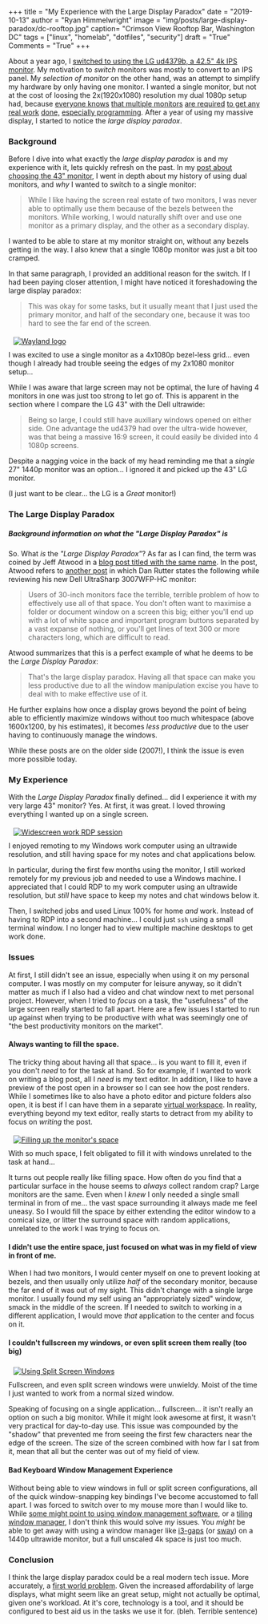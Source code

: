 +++
title  = "My Experience with the Large Display Paradox"
date   = "2019-10-13"
author = "Ryan Himmelwright"
image  = "img/posts/large-display-paradox/dc-rooftop.jpg"
caption= "Crimson View Rooftop Bar, Washington DC"
tags   = ["linux", "homelab", "dotfiles", "security"]
draft  = "True"
Comments = "True"
+++

About a year ago, I [switched to using the LG ud4379b, a 42.5" 4k IPS
monitor](/post/new-lgud4379b/). My motivation to *switch* monitors was mostly
to convert to an IPS panel. My *selection of monitor* on the other hand, was an
attempt to simplify my hardware by only having one monitor. I wanted a
single monitor, but not at the cost of loosing the 2x(1920x1080) resolution my
dual 1080p setup had, because [everyone knows]() [that multiple monitors]()
[are required]() [to get any real work]() [done,]() [especially programming]().
After a year of using my massive display, I started to notice the *large display
paradox*.

<!--more-->

### Background

Before I dive into what exactly the *large display paradox* is and my
experience with it, lets quickly refresh on the past. In my [post about
choosing the 43" monitor](/post/new-lgud4379b/), I went in depth about my
history of using dual monitors, and *why* I wanted to switch to a single
monitor:

>While I like having the screen real estate of two monitors, I was never able to optimally use them because of the bezels between the monitors. While working, I would naturally shift over and use one monitor as a primary display, and the other as a secondary display.

I wanted to be able to stare at my monitor straight on, without any
bezels getting in the way. I also knew that a single 1080p monitor was just a
bit too cramped.

In that same paragraph, I provided an additional reason for the switch. If I
had been paying closer attention, I might have noticed it
foreshadowing the large display paradox:

>This was okay for some tasks, but it usually meant that I just used the primary monitor, and half of the secondary one, because it was too hard to see the far end of the screen.


<a href="/img/posts/large-display-paradox/4-monitors.jpg">
<img alt="Wayland logo" src="/img/posts/large-display-paradox/4-monitors.jpg" style="max-width: 100%; padding: 5px 15px 10px 10px"/></a>
<div class="caption">I was excited to use a single monitor as a 4x1080p bezel-less
grid... even though I already had trouble seeing the edges of my 2x1080
monitor setup...</div>

While I was aware that large screen may not be optimal, the lure of having 4
monitors in one was just too strong to let go of. This is apparent in the section where I compare the LG 43" with the Dell ultrawide:

>Being so large, I could still have auxiliary windows opened on either side. One advantage the ud4379 had over the ultra-wide however, was that being a massive 16:9 screen, it could easily be divided into 4 1080p screens.

Despite a nagging voice in the back of my head reminding me that a *single* 27"
1440p monitor was an option... I ignored it and picked up the 43" LG monitor.

(I just want to be clear... the LG is a *Great* monitor!)

### The Large Display Paradox

#####  Background information on what the "Large Display Paradox" is

So. What *is* the *"Large Display Paradox"*? As far as I can find, the term was
coined by Jeff Atwood in a [blog post titled with the same
name](https://blog.codinghorror.com/the-large-display-paradox/). In the post,
Atwood refers to [another post](http://www.dansdata.com/3007wfp-hc.htm) in
which Dan Rutter states the following while reviewing his new Dell UltraSharp
3007WFP-HC monitor:

>Users of 30-inch monitors face the terrible, terrible problem of how to
effectively use all of that space. You don't often want to maximise a folder or
document window on a screen this big; either you'll end up with a lot of white
space and important program buttons separated by a vast expanse of nothing, or
you'll get lines of text 300 or more characters long, which are difficult to
read.


Atwood summarizes that this is a perfect example of what he deems to be the
*Large Display Paradox*:

>That's the large display paradox. Having all that space can make you less
productive due to all the window manipulation excise you have to deal with to
make effective use of it.

He further explains how once a display grows beyond the point of being able to
efficiently maximize windows without too much whitespace (above 1600x1200, by
his estimates), it becomes *less productive* due to the user having to
continuously manage the windows.

While these posts are on the older side (2007!), I think the issue is even more
possible today.

### My Experience

With the *Large Display Paradox* finally defined... did I experience it with my
very large 43" monitor? Yes. At first, it was great. I loved throwing
everything I wanted up on a single screen.

<a href="/img/posts/large-display-paradox/work-widescreen.jpg">
<img alt="Widescreen work RDP session" src="/img/posts/large-display-paradox/work-widescreen.jpg" style="max-width: 100%; padding: 5px 15px 10px 10px"/></a>
<div class="caption">I enjoyed remoting to my Windows work computer using an ultrawide
resolution, and still having space for my notes and chat applications below.</div>

In particular, during the first few months using the monitor, I still worked
remotely for my previous job and needed to use a Windows machine. I appreciated
that I could RDP to my work computer using an ultrawide resolution, but *still*
have space to keep my notes and chat windows below it.

Then, I switched jobs and used Linux 100% for home *and* work. Instead of
having to RDP into a second machine... I could just `ssh` using a small
terminal window. I no longer had to view multiple machine desktops to get work
done.

### Issues

At first, I still didn't see an issue, especially when using it on my personal
computer. I was mostly on my computer for leisure anyway, so it didn't matter
as much if I also had a video and chat window next to met personal project.
However, when I tried to *focus* on a task, the "usefulness" of the large
screen really started to fall apart. Here are a few issues I started to run up
against when trying to be productive with what was seemingly one of "the best
productivity monitors on the market".

#### Always wanting to fill the space.

The tricky thing about having all that space... is you want to fill it, even if
you don't *need* to for the task at hand. So for example, if I wanted to work
on writing a blog post, all I *need* is my text editor. In addition, I like to
have a preview of the post open in a browser so I can see how the post renders.
While I sometimes like to also have a photo editor and picture folders also
open, it is best if I can have them in a separate [virtual
workspace](https://en.wikipedia.org/wiki/Virtual_workplace). In reality,
everything beyond my text editor, really starts to detract from my ability to
focus on *writing* the post.

<a href="/img/posts/large-display-paradox/filling-space.jpg">
<img alt="Filling up the monitor's space" src="/img/posts/large-display-paradox/filling-space.jpg" style="max-width: 100%; padding: 5px 15px 10px 10px"/></a>
<div class="caption">With so much space, I felt obligated to fill it with
windows unrelated to the task at hand...</div>

It turns out people really like filling space. How often do you find that a
particular surface in the house seems to *always* collect random crap? Large
monitors are the same. Even when I *knew* I only needed a single small terminal
in from of me... the vast space surrounding it always made me feel uneasy. So I
would fill the space by either extending the editor window to a comical size,
or litter the surround space with random applications, unrelated to the work I
was trying to focus on.

#### I didn't use the entire space, just focused on what was in my field of view in front of me.

When I had two monitors, I would center myself on one to prevent looking at
bezels, and then usually only utilize *half* of the secondary monitor, because
the far end of it was out of my sight. This didn't change with a single large
monitor. I usually found my self using an "appropriately sized" window, smack
in the middle of the screen. If I needed to switch to working in a different
application, I would move *that* application to the center and focus on it.

#### I couldn't fullscreen my windows, or even split screen them really (too big)

<a href="/img/posts/large-display-paradox/split-screen.png">
<img alt="Using Split Screen Windows" src="/img/posts/large-display-paradox/split-screen.png" style="max-width: 100%; padding: 5px 15px 10px 10px"/></a>
<div class="caption">Fullscreen, and even split screen windows were unwieldy.
Moist of the time I just wanted to work from a normal sized window.</div>

Speaking of focusing on a single application... fullscreen... it isn't really
an option on such a big monitor. While it might look awesome at first, it
wasn't very practical for day-to-day use. This issue was compounded by the
"shadow" that prevented me from seeing the first few characters near the edge
of the screen. The size of the screen combined with how far I sat from it, mean
that all but the center was out of my field of view.

#### Bad Keyboard Window Management Experience

Without being able to view windows in full or split screen configurations, all
of the quick window-snapping key bindings I've become accustomed to fall apart.
I was forced to switch over to my mouse more than I would like to. While [some
might point to using window management
software](https://www.youtube.com/watch?v=DuIK-NuN3aY), or a [tiling window
manager](https://jonblack.me/large-display-paradox-resolved/), I don't think
this would solve *my* issues. You *might* be able to get away with using a
window manager like [i3-gaps](https://github.com/Airblader/i3) (or
[sway](https://github.com/swaywm/sway)) on a 1440p ultrawide monitor, but a
full unscaled 4k space is just too much.



### Conclusion
I think the large display paradox could be a real modern tech issue. More
accurately, a [first world
problem](https://en.wikipedia.org/wiki/First_World_problem). Given the
increased affordability of large displays, what might seem like an great setup,
might not actually be optimal, given one's workload. At it's core, technology
is a tool, and it should be configured to best aid us in the tasks we use it
for. (bleh. Terrible sentence)
